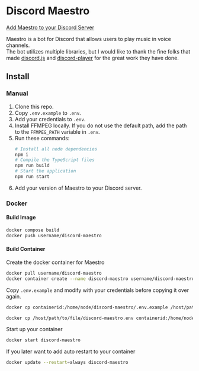 # Discord Maestro

[Add Maestro to your Discord Server](https://discord.com/oauth2/authorize?client_id=1308534503417053266&permissions=3164160&integration_type=0&scope=applications.commands+bot)

Maestro is a bot for Discord that allows users to play music in voice channels. \
The bot utilizes multiple libraries, but I would like to thank the fine folks that made [discord.js]() and [discord-player]() for the great work they have done.

## Install

### Manual

1. Clone this repo.
1. Copy `.env.example` to `.env`.
1. Add your credentials to `.env`.
1. Install FFMPEG locally. If you do not use the default path, add the path to the `FFMPEG_PATH` variable in `.env`.
1. Run these commands:
    ```bash
    # Install all node dependencies
    npm i
    # Compile the TypeScript files
    npm run build
    # Start the application
    npm run start
    ```
1. Add your version of Maestro to your Discord server.

### Docker

#### Build Image

```bash
docker compose build
docker push username/discord-maestro
```

#### Build Container

Create the docker container for Maestro
```bash
docker pull username/discord-maestro
docker container create --name discord-maestro username/discord-maestro
```
Copy `.env.example` and modify with your credentials before copying it over again.
```bash
docker cp containerid:/home/node/discord-maestro/.env.example /host/path/to/file/discord-maestro.env

docker cp /host/path/to/file/discord-maestro.env containerid:/home/node/discord-maestro/.env
```

Start up your container
```bash
docker start discord-maestro
```

If you later want to add auto restart to your container
```bash
docker update --restart=always discord-maestro
```
